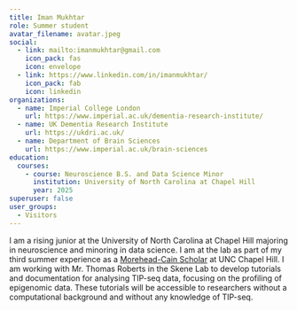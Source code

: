 ```yaml
---
title: Iman Mukhtar
role: Summer student
avatar_filename: avatar.jpeg
social:
  - link: mailto:imanmukhtar@gmail.com
    icon_pack: fas
    icon: envelope
  - link: https://www.linkedin.com/in/imanmukhtar/
    icon_pack: fab
    icon: linkedin
organizations:
  - name: Imperial College London
    url: https://www.imperial.ac.uk/dementia-research-institute/
  - name: UK Dementia Research Institute
    url: https://ukdri.ac.uk/
  - name: Department of Brain Sciences
    url: https://www.imperial.ac.uk/brain-sciences
education:
  courses:
    - course: Neuroscience B.S. and Data Science Minor
      institution: University of North Carolina at Chapel Hill
      year: 2025
superuser: false
user_groups:
  - Visitors
---
```

I am a rising junior at the University of North Carolina at Chapel Hill majoring in neuroscience and minoring in data science. I am at the lab as part of my third summer experience as a [Morehead-Cain Scholar](https://www.moreheadcain.org/) at UNC Chapel Hill. I am working with Mr. Thomas Roberts in the Skene Lab to develop tutorials and documentation for analysing TIP-seq data, focusing on the profiling of epigenomic data. These tutorials will be accessible to researchers without a computational background and without any knowledge of TIP-seq.
